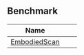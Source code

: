 ## Benchmark

| Name                                                     |      |      |
| -------------------------------------------------------- | ---- | ---- |
| [EmbodiedScan](https://tai-wang.github.io/embodiedscan/) |      |      |